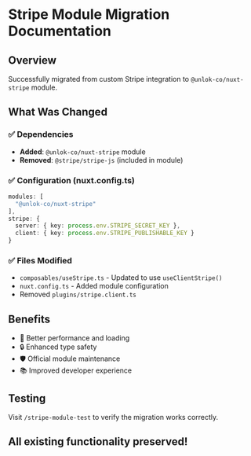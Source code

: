 # Stripe Module Migration Documentation

## Overview

Successfully migrated from custom Stripe integration to `@unlok-co/nuxt-stripe` module.

## What Was Changed

### ✅ Dependencies
- **Added**: `@unlok-co/nuxt-stripe` module
- **Removed**: `@stripe/stripe-js` (included in module)

### ✅ Configuration (nuxt.config.ts)
```typescript
modules: [
  "@unlok-co/nuxt-stripe"
],
stripe: {
  server: { key: process.env.STRIPE_SECRET_KEY },
  client: { key: process.env.STRIPE_PUBLISHABLE_KEY }
}
```

### ✅ Files Modified
- `composables/useStripe.ts` - Updated to use `useClientStripe()`
- `nuxt.config.ts` - Added module configuration
- Removed `plugins/stripe.client.ts`

## Benefits
- 🚀 Better performance and loading
- 🔒 Enhanced type safety  
- 🛡️ Official module maintenance
- 📚 Improved developer experience

## Testing
Visit `/stripe-module-test` to verify the migration works correctly.

## All existing functionality preserved! 